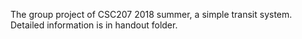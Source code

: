 The group project of CSC207 2018 summer, a simple transit system. 
Detailed information is in handout folder.